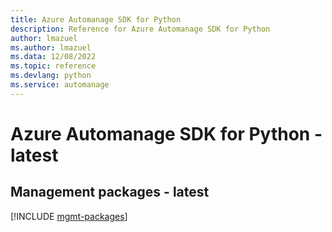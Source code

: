 ```yaml
---
title: Azure Automanage SDK for Python
description: Reference for Azure Automanage SDK for Python
author: lmazuel
ms.author: lmazuel
ms.data: 12/08/2022
ms.topic: reference
ms.devlang: python
ms.service: automanage
---
```

# Azure Automanage SDK for Python - latest

## Management packages - latest
[!INCLUDE [mgmt-packages](automanage-mgmt-index.md)]